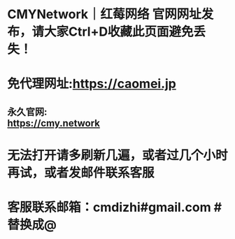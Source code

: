 # CMYNetwork｜红莓网络 官网网址发布，请大家Ctrl+D收藏此页面避免丢失！

# 免代理网址:https://caomei.jp

## 永久官网: <br>https://cmy.network
# 无法打开请多刷新几遍，或者过几个小时再试，或者发邮件联系客服
# 客服联系邮箱：cmdizhi#gmail.com #替换成@
